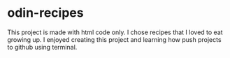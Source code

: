 # odin-recipes
This project is made with html code only. I chose recipes that I loved to eat growing up. I enjoyed creating this project and 
learning how push projects to github using terminal.
